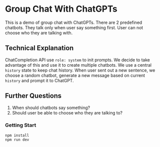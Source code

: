 # Group Chat With ChatGPTs

This is a demo of group chat with ChatGPTs. There are 2 predefined chatbots. They talk only when user say something first. User can not choose who they are talking with.

## Technical Explanation

ChatCompletion API use `role: system` to init prompts. We decide to take advantage of this and use it to create multiple chatbots. We use a central `history` state to keep chat history. When user sent out a new sentence, we choose a random chatbot, generate a new message based on current `history` and prompt it to ChatGPT.

## Further Questions

1. When should chatbots say something?
2. Should user be able to choose who they are talking to?

### Getting Start

```
npm install
npm run dev
```
